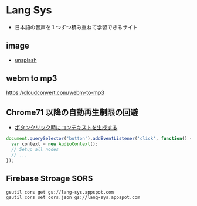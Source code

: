 # Lang Sys
- 日本語の音声を１つずつ積み重ねて学習できるサイト

## image
- [unsplash](https://unsplash.com)

## webm to mp3
https://cloudconvert.com/webm-to-mp3


## Chrome71 以降の自動再生制限の回避
-  [ボタンクリック時にコンテキストを生成する](https://www.wizard-notes.com/entry/javascript/web-audio-api-chrome-user-interaction)
```js
document.querySelector('button').addEventListener('click', function() {
  var context = new AudioContext();
  // Setup all nodes
  // ...
});
```

## Firebase Stroage SORS
```sh
gsutil cors get gs://lang-sys.appspot.com
gsutil cors set cors.json gs://lang-sys.appspot.com
```